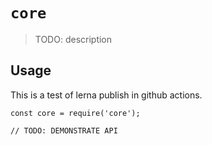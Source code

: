 # `core`

> TODO: description

## Usage
This is a test of lerna publish in github actions.

```
const core = require('core');

// TODO: DEMONSTRATE API
```
